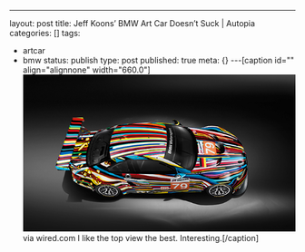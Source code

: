 ---
layout: post
title: Jeff Koons’ BMW Art Car Doesn’t Suck | Autopia
categories: []
tags:
- artcar
- bmw
status: publish
type: post
published: true
meta: {}
---[caption id="" align="alignnone" width="660.0"]
![via wired.com I like the top view the best. Interesting.](/squarespace_images/static_50d2902fe4b0959a0871a12c_50d29312e4b04687d9db341b_50d29312e4b04687d9db345f_1355977492324__img.jpg) via wired.com I like the top view the best. Interesting.[/caption]

